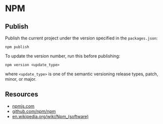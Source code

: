 # NPM

## Publish

Publish the current project under the version specified in the `packages.json`:

    npm publish

To update the version number, run this before publishing:

    npm version <update_type>

where `<update_type>` is one of the semantic versioning release types, patch, minor, or major.

## Resources

- [npmjs.com](https://www.npmjs.com/)
- [github.com/npm/npm](https://github.com/npm/npm)
- [en.wikipedia.org/wiki/Npm_(software)](https://en.wikipedia.org/wiki/Npm_(software))
